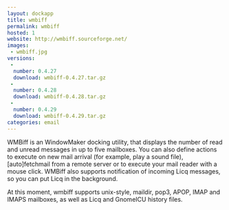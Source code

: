 ```yaml
---
layout: dockapp
title: wmbiff
permalink: wmbiff
hosted: 1
website: http://wmbiff.sourceforge.net/
images:
 - wmbiff.jpg
versions:
 -
  number: 0.4.27
  download: wmbiff-0.4.27.tar.gz
 -
  number: 0.4.28
  download: wmbiff-0.4.28.tar.gz
 -
  number: 0.4.29
  download: wmbiff-0.4.29.tar.gz
categories: email
---
```

WMBiff is an WindowMaker docking utility, that displays the number of read
and unread messages in up to five mailboxes.
You can also define actions to execute on new mail arrival (for example,
play a sound file), [auto]fetchmail from a remote server or to execute your
mail reader with a mouse click. WMBiff also supports notification of
incoming Licq messages, so you can put Licq in the background.

At this moment, wmbiff supports unix-style, maildir, pop3, APOP, IMAP
and IMAPS mailboxes, as well as Licq and GnomeICU history files.
